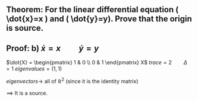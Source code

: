 ## Theorem: For the linear differential equation \( \dot{x}=x \) and \( \dot{y}=y). Prove that the origin is source.


## Proof: b) $\dot{x} = x \qquad \dot{y} = y$

$\dot{X} = \begin{pmatrix} 1 & 0 \\ 0 & 1 \end{pmatrix} X$
$trace = 2 \qquad \Delta = 1$
$eigenvalues = (1, 1)$

$eigenvectors \to$ all of $\mathbb{R}^2$ (since it is the identity matrix)

$\implies$ It is a source. 
